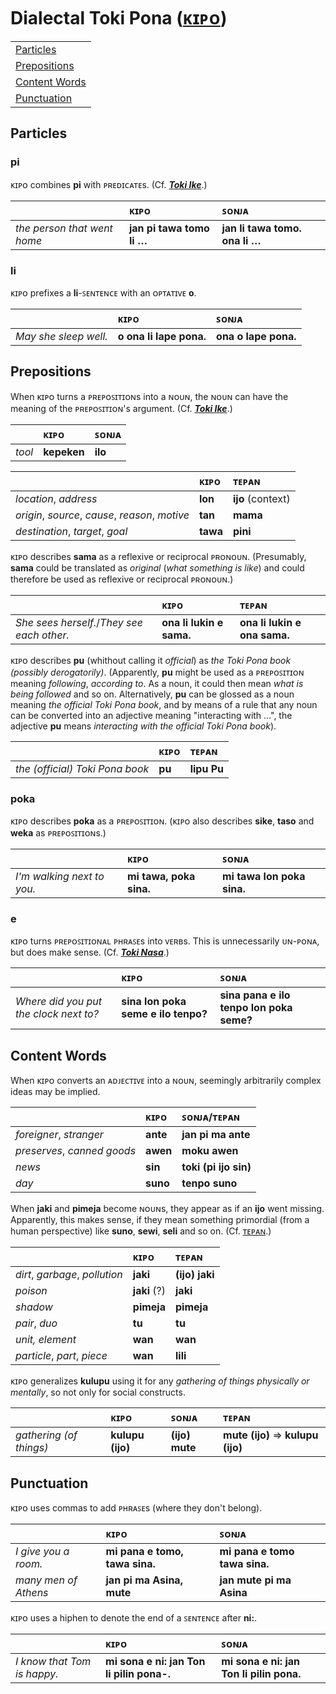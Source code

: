 # Dialectal Toki Pona ([ᴋɪᴘᴏ](https://tpnimi.blogspot.com/p/nimi-sama-k.html))

| |
|:-|
| [Particles](#particles) |
| [Prepositions](#prepositions) |
| [Content Words](#content-words) |
| [Punctuation](#punctuation) |

## Particles

### pi

ᴋɪᴘᴏ combines **pi** with ᴘʀᴇᴅɪᴄᴀᴛᴇs. (Cf. [***Toki Ike***](toki-namako.md#toki-ike).)

| | ᴋɪᴘᴏ | ꜱᴏɴᴊᴀ |
|:-|:-|:-|
| *the person that went home* | **jan pi tawa tomo li …** | **jan li tawa tomo. ona li …** |

### li

ᴋɪᴘᴏ prefixes a **li**-ꜱᴇɴᴛᴇɴᴄᴇ with an ᴏᴘᴛᴀᴛɪᴠᴇ **o**.

| | ᴋɪᴘᴏ | ꜱᴏɴᴊᴀ |
|:-|:-|:-|
| *May she sleep well.* | **o ona li lape pona.** | **ona o lape pona.** |

## Prepositions

When ᴋɪᴘᴏ turns a ᴘʀᴇᴘᴏꜱɪᴛɪᴏɴs into a ɴᴏᴜɴ, the ɴᴏᴜɴ can have the meaning of the ᴘʀᴇᴘᴏꜱɪᴛɪᴏɴ's argument. (Cf. [***Toki Ike***](toki-namako.md#toki-ike).)

| | ᴋɪᴘᴏ | ꜱᴏɴᴊᴀ |
|:-|:-|:-|
| *tool* | **kepeken** | **ilo** |

| | ᴋɪᴘᴏ | ᴛᴇᴘᴀɴ |
|:-|:-|:-|
| *location*, *address* | **lon** | **ijo** (context) |
| *origin*, *source*, *cause*, *reason*, *motive* | **tan** | **mama** |
| *destination*, *target*, *goal* | **tawa** | **pini** |

ᴋɪᴘᴏ describes **sama** as a reflexive or reciprocal ᴘʀᴏɴᴏᴜɴ. (Presumably, **sama** could be translated as *original* (*what something is like*) and could therefore be used as reflexive or reciprocal ᴘʀᴏɴᴏᴜɴ.)

| | ᴋɪᴘᴏ | ᴛᴇᴘᴀɴ |
|:-|:-|:-|
| *She sees herself.*/*They see each other.* | **ona li lukin e sama.** | **ona li lukin e ona sama.** |

ᴋɪᴘᴏ describes **pu** (whithout calling it *official*) as *the Toki Pona book (possibly derogatorily)*. (Apparently, **pu** might be used as a ᴘʀᴇᴘᴏꜱɪᴛɪᴏɴ meaning *following*, *according to*. As a noun, it could then mean *what is being followed* and so on. Alternatively, **pu** can be glossed as a noun meaning *the official Toki Pona book*, and by means of a rule that any noun can be converted into an adjective meaning "interacting with ...", the adjective **pu** means *interacting with the official Toki Pona book*).

| | ᴋɪᴘᴏ | ᴛᴇᴘᴀɴ |
|:-|:-|:-|
| *the (official) Toki Pona book* | **pu** | **lipu Pu** |

### poka

ᴋɪᴘᴏ describes **poka** as a ᴘʀᴇᴘᴏꜱɪᴛɪᴏɴ. (ᴋɪᴘᴏ also describes **sike**, **taso** and **weka** as ᴘʀᴇᴘᴏꜱɪᴛɪᴏɴs.)

| | ᴋɪᴘᴏ | ꜱᴏɴᴊᴀ |
|:-|:-|:-|
| *I'm walking next to you.* | **mi tawa, poka sina.** | **mi tawa lon poka sina.** |

### e

ᴋɪᴘᴏ turns ᴘʀᴇᴘᴏꜱɪᴛɪᴏɴᴀʟ ᴘʜʀᴀꜱᴇs into ᴠᴇʀʙs. This is unnecessarily ᴜɴ-ᴘᴏɴᴀ, but does make sense. (Cf. [***Toki Nasa***](toki-namako.md#toki-nasa).)

| | ᴋɪᴘᴏ | ꜱᴏɴᴊᴀ |
|:-|:-|:-|
| *Where did you put the clock next to?* | **sina lon poka seme e ilo tenpo?** | **sina pana e ilo tenpo lon poka seme?** |

## Content Words

When ᴋɪᴘᴏ converts an ᴀᴅᴊᴇᴄᴛɪᴠᴇ into a ɴᴏᴜɴ, seemingly arbitrarily complex ideas may be implied.

| | ᴋɪᴘᴏ | ꜱᴏɴᴊᴀ/ᴛᴇᴘᴀɴ |
|:-|:-|:-|
| *foreigner*, *stranger* | **ante** | **jan pi ma ante** |
| *preserves*, *canned goods* | **awen** | **moku awen** |
| *news* | **sin** | **toki (pi ijo sin)** |
| *day* | **suno** | **tenpo suno** |

When **jaki** and **pimeja** become ɴᴏᴜɴs, they appear as if an **ijo** went missing. Apparently, this makes sense, if they mean something primordial (from a human perspective) like **suno**, **sewi**, **seli** and so on. (Cf. [ᴛᴇᴘᴀɴ](sin.md#thing).)

| | ᴋɪᴘᴏ | ᴛᴇᴘᴀɴ |
|:-|:-|:-|
| *dirt*, *garbage*, *pollution* | **jaki** | **(ijo) jaki** |
| *poison* | **jaki** (?) | **jaki** |
| *shadow* | **pimeja** | **pimeja** |
| *pair*, *duo* | **tu** | **tu** |
| *unit, element* | **wan** | **wan** |
| *particle*, *part*, *piece* | **wan** | **lili** |

ᴋɪᴘᴏ generalizes **kulupu** using it for any *gathering of things physically or mentally*, so not only for social constructs.

| | ᴋɪᴘᴏ | ꜱᴏɴᴊᴀ | ᴛᴇᴘᴀɴ |
|:-|:-|:-|:-|
| *gathering (of things)* | **kulupu (ijo)** | **(ijo) mute** | **mute (ijo)** ⇒ **kulupu (ijo)** |

## Punctuation

ᴋɪᴘᴏ uses commas to add ᴘʜʀᴀꜱᴇs (where they don't belong).

| | ᴋɪᴘᴏ | ꜱᴏɴᴊᴀ |
|:-|:-|:-|
| *I give you a room.* | **mi pana e tomo, tawa sina.** | **mi pana e tomo tawa sina.** |
| *many men of Athens* | **jan pi ma Asina, mute** | **jan mute pi ma Asina** |

ᴋɪᴘᴏ uses a hiphen to denote the end of a ꜱᴇɴᴛᴇɴᴄᴇ after **ni:**.

| | ᴋɪᴘᴏ | ꜱᴏɴᴊᴀ |
|:-|:-|:-|
| *I know that Tom is happy.* | **mi sona e ni: jan Ton li pilin pona-.** | **mi sona e ni: jan Ton li pilin pona.** |

